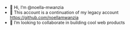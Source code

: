 - 👋 Hi, I’m @noella-mwanzia 
- 👀 This account is a continuation of my legacy account https://github.com/noellamwanzia
- 💞️ I’m looking to collaborate in building cool web products


<!---
noella-mwanzia/noella-mwanzia is a ✨ special ✨ repository because its `README.md` (this file) appears on your GitHub profile.
You can click the Preview link to take a look at your changes.
--->
